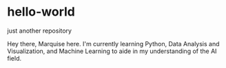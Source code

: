 # hello-world
just another repository

Hey there, Marquise here. I'm currently learning Python, Data Analysis and Visualization, and Machine Learning to aide in my understanding of the AI field.
